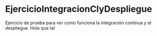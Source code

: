# EjercicioIntegracionCIyDespliegue
Ejercicio de prueba para ver como funciona la integración continua y el despliegue.
Hola que tal

